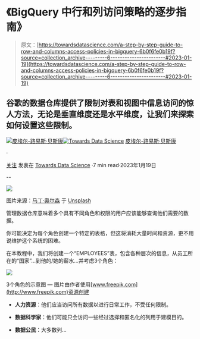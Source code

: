 # 《BigQuery 中行和列访问策略的逐步指南》

> 原文：[https://towardsdatascience.com/a-step-by-step-guide-to-row-and-columns-access-policies-in-bigquery-6b0f6fe0b19f?source=collection_archive---------6-----------------------#2023-01-19](https://towardsdatascience.com/a-step-by-step-guide-to-row-and-columns-access-policies-in-bigquery-6b0f6fe0b19f?source=collection_archive---------6-----------------------#2023-01-19)

## 谷歌的数据仓库提供了限制对表和视图中信息访问的惊人方法，无论是垂直维度还是水平维度，让我们来探索如何设置这些限制。

[](https://pl-bescond.medium.com/?source=post_page-----6b0f6fe0b19f--------------------------------)[![皮埃尔-路易斯·贝斯康](../Images/bb236055962b420fb3ab22088ab28f11.png)](https://pl-bescond.medium.com/?source=post_page-----6b0f6fe0b19f--------------------------------)[](https://towardsdatascience.com/?source=post_page-----6b0f6fe0b19f--------------------------------)[![Towards Data Science](../Images/a6ff2676ffcc0c7aad8aaf1d79379785.png)](https://towardsdatascience.com/?source=post_page-----6b0f6fe0b19f--------------------------------) [皮埃尔-路易斯·贝斯康](https://pl-bescond.medium.com/?source=post_page-----6b0f6fe0b19f--------------------------------)

·

[关注](https://medium.com/m/signin?actionUrl=https%3A%2F%2Fmedium.com%2F_%2Fsubscribe%2Fuser%2F4ef7c1e10597&operation=register&redirect=https%3A%2F%2Ftowardsdatascience.com%2Fa-step-by-step-guide-to-row-and-columns-access-policies-in-bigquery-6b0f6fe0b19f&user=Pierre-Louis+Bescond&userId=4ef7c1e10597&source=post_page-4ef7c1e10597----6b0f6fe0b19f---------------------post_header-----------) 发表在 [Towards Data Science](https://towardsdatascience.com/?source=post_page-----6b0f6fe0b19f--------------------------------) ·7 min read·2023年1月19日[](https://medium.com/m/signin?actionUrl=https%3A%2F%2Fmedium.com%2F_%2Fvote%2Ftowards-data-science%2F6b0f6fe0b19f&operation=register&redirect=https%3A%2F%2Ftowardsdatascience.com%2Fa-step-by-step-guide-to-row-and-columns-access-policies-in-bigquery-6b0f6fe0b19f&user=Pierre-Louis+Bescond&userId=4ef7c1e10597&source=-----6b0f6fe0b19f---------------------clap_footer-----------)

--

[](https://medium.com/m/signin?actionUrl=https%3A%2F%2Fmedium.com%2F_%2Fbookmark%2Fp%2F6b0f6fe0b19f&operation=register&redirect=https%3A%2F%2Ftowardsdatascience.com%2Fa-step-by-step-guide-to-row-and-columns-access-policies-in-bigquery-6b0f6fe0b19f&source=-----6b0f6fe0b19f---------------------bookmark_footer-----------)![](../Images/726d73195957ee54f18bfda9b8bf529a.png)

图片来源：[马丁·奥尔森](https://unsplash.com/@martinols3n) 于 [Unsplash](https://unsplash.com/photos/szfPB4X-FWk)

管理数据仓库意味着多个具有不同角色和权限的用户应该能够查询他们需要的数据。

你可能决定为每个角色创建一个特定的表格，但这将消耗大量时间和资源，更不用说维护这个系统的困难。

在本教程中，我们将创建一个“EMPLOYEES”表，包含各种层次的信息，从员工所在的“国家”…到他的/她的薪水…并考虑3个角色：

![](../Images/03aacdca9a85d7f58da7ffedc6af0a45.png)

3个角色的示意图 — 图片由作者使用[www.freepik.com](http://www.freepik.com)资源创建

+   **人力资源**：他们应当访问所有数据以进行日常工作，不受任何限制。

+   **数据科学家**：他们可能只会访问一些经过选择和匿名化的列用于建模目的。

+   **数据公民**：大多数列…
